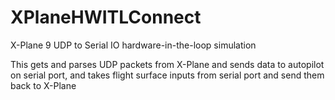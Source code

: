 XPlaneHWITLConnect
==================

X-Plane 9 UDP to Serial IO hardware-in-the-loop simulation

This gets and parses UDP packets from X-Plane and sends data to autopilot on serial port, and takes flight surface
inputs from serial port and send them back to X-Plane
